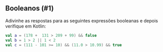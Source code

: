 ## Booleanos (#1)

Adivinhe as respostas para as seguintes expressões booleanas e depois verifique em Kotlin:

```kotlin
val a = (178 +  131 > 209 + 99) && false
val b = 1 > 2 || 1 < 2
val c = (111 - 101 >= 10) && (11.0 > 10.99) && true
```